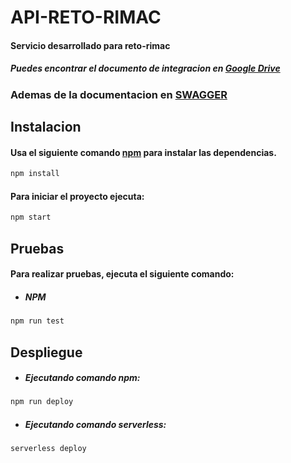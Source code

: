 # API-RETO-RIMAC

#### Servicio desarrollado para reto-rimac

##### Puedes encontrar el documento de integracion en [Google Drive](https://drive.google.com/file/d/1sCdGFnH41SUBwCH1YCxJAAsRajnbP2Nc/view?usp=sharing)
### Ademas de la documentacion en [SWAGGER](https://app.swaggerhub.com/apis-docs/JMAppsIA/api-reto_rimac_swapi/1.0.0-oas3)

## Instalacion

#### Usa el siguiente comando [npm](https://www.npmjs.com/get-npm) para instalar las dependencias.

```bash
npm install
```

#### Para iniciar el proyecto ejecuta:

```bash
npm start
```

## Pruebas

#### Para realizar pruebas, ejecuta el siguiente comando:

-   #####   NPM
```bash
npm run test
```

## Despliegue

-   ##### Ejecutando comando npm:
```bash
npm run deploy
```
    
-   ##### Ejecutando comando serverless:
```bash
serverless deploy
```
